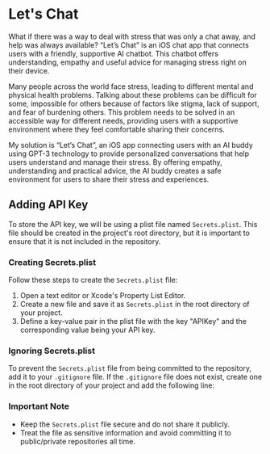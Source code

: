 # Let's Chat

What if there was a way to deal with stress that was only a chat away, and help was always available? “Let’s Chat” is an iOS chat app that connects users with a friendly, supportive AI chatbot. This chatbot offers understanding, empathy and useful advice for managing stress right on their device.

Many people across the world face stress, leading to different mental and physical health problems. Talking about these problems can be difficult for some, impossible for others because of factors like stigma, lack of support, and fear of burdening others. This problem needs to be solved in an accessible way for different needs, providing users with a supportive environment where they feel comfortable sharing their concerns. 

My solution is “Let’s Chat”, an iOS app connecting users with an AI buddy using GPT-3 technology to provide personalized conversations that help users understand and manage their stress. By offering empathy, understanding and practical advice, the AI buddy creates a safe environment for users to share their stress and experiences.

## Adding API Key

To store the API key, we will be using a plist file named `Secrets.plist`. This file should be created in the project's root directory, but it is important to ensure that it is not included in the repository.

### Creating Secrets.plist

Follow these steps to create the `Secrets.plist` file:

1. Open a text editor or Xcode's Property List Editor.
2. Create a new file and save it as `Secrets.plist` in the root directory of your project.
3. Define a key-value pair in the plist file with the key "APIKey" and the corresponding value being your API key.

### Ignoring Secrets.plist

To prevent the `Secrets.plist` file from being committed to the repository, add it to your `.gitignore` file. If the `.gitignore` file does not exist, create one in the root directory of your project and add the following line:

### Important Note

- Keep the `Secrets.plist` file secure and do not share it publicly.
- Treat the file as sensitive information and avoid committing it to public/private repositories all time.

